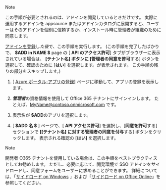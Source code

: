 
> [!NOTE]
> この手順が必要とされるのは、アドインを開発しているときだけです。 実際に運用するアドインを appsource またはアドインカタログに展開すると、ユーザーはそのアドインを個別に信頼するか、インストール時に管理者が組織のために同意します。

[アドインを登録](../develop/register-sso-add-in-aad-v2.md)し*た後*で、この手順を実行します。 (この手順を完了したばかりで、 **$ADD in NAME $** page の [ **API のアクセス許可**] タブがブラウザーに表示されている場合は、 **[テナント名] ボタンに [管理者の同意を許可**する] ボタンを選択して、確認のために [**はい**] を選択します。が表示されます。 この手順の残りの部分をスキップします。)

1. [ [Azure ポータル-アプリの登録](https://go.microsoft.com/fwlink/?linkid=2083908)] ページに移動して、アプリの登録を表示します。

1. ***管理者***の資格情報を使用して Office 365 テナントにサインインします。 たとえば、MyName@contoso.onmicrosoft.com です。

1. 表示名が **$ADD**のアプリを選択します。

1. [ **$ADD 名 $** ] ページで、[ **API アクセス許可**] を選択し、[**同意を許可**する] セクションで **[[テナント名] に対する管理者の同意を付与**する] ボタンをクリックします。 表示される確認の [**はい]** を選択します。

> [!NOTE]
> 開発者 O365 テナントを使用している場合は、この手順をベストプラクティスとしてお勧めします。 ただし、必要に応じて、開発環境で SSO アドインをサイドロードし、同意フォームをユーザーに求めることができます。 詳細については、「[サイドロード on Windows](/office/dev/add-ins/testing/create-a-network-shared-folder-catalog-for-task-pane-and-content-add-ins) 」および「[サイドロード on Office Online](/office/dev/add-ins/testing/sideload-office-add-ins-for-testing)」を参照してください。
